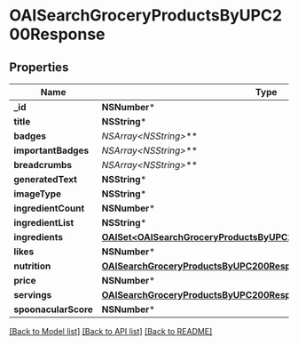 # OAISearchGroceryProductsByUPC200Response

## Properties
Name | Type | Description | Notes
------------ | ------------- | ------------- | -------------
**_id** | **NSNumber*** |  | 
**title** | **NSString*** |  | 
**badges** | **NSArray&lt;NSString*&gt;*** |  | 
**importantBadges** | **NSArray&lt;NSString*&gt;*** |  | 
**breadcrumbs** | **NSArray&lt;NSString*&gt;*** |  | 
**generatedText** | **NSString*** |  | 
**imageType** | **NSString*** |  | 
**ingredientCount** | **NSNumber*** |  | [optional] 
**ingredientList** | **NSString*** |  | 
**ingredients** | [**OAISet&lt;OAISearchGroceryProductsByUPC200ResponseIngredientsInner&gt;***](OAISearchGroceryProductsByUPC200ResponseIngredientsInner.md) |  | 
**likes** | **NSNumber*** |  | 
**nutrition** | [**OAISearchGroceryProductsByUPC200ResponseNutrition***](OAISearchGroceryProductsByUPC200ResponseNutrition.md) |  | 
**price** | **NSNumber*** |  | 
**servings** | [**OAISearchGroceryProductsByUPC200ResponseServings***](OAISearchGroceryProductsByUPC200ResponseServings.md) |  | 
**spoonacularScore** | **NSNumber*** |  | 

[[Back to Model list]](../README.md#documentation-for-models) [[Back to API list]](../README.md#documentation-for-api-endpoints) [[Back to README]](../README.md)


